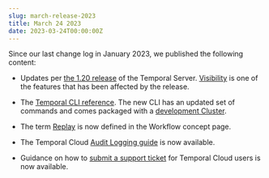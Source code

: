 ```yaml
---
slug: march-release-2023
title: March 24 2023
date: 2023-03-24T00:00:00Z
---
```


Since our last change log in January 2023, we published the following content:

- Updates per [the 1.20 release](https://github.com/temporalio/temporal/releases/tag/v1.20.0) of the Temporal Server. [Visibility](/visibility) is one of the features that has been affected by the release.

- The [Temporal CLI reference](/cli). The new CLI has an updated set of commands and comes packaged with a [development Cluster](/application-development/foundations#connect-to-a-dev-cluster).

- The term [Replay](/workflows#replays) is now defined in the Workflow concept page.

- The Temporal Cloud [Audit Logging guide](/cloud/how-to-manage-audit-logging) is now available.

- Guidance on how to [submit a support ticket](/cloud/how-to-create-a-ticket-for-temporal-support) for Temporal Cloud users is now available.
